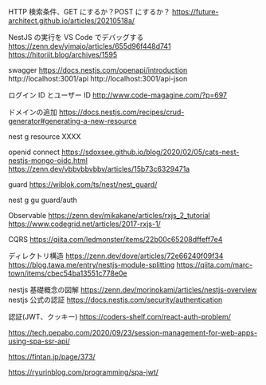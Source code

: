 HTTP 検索条件、GET にするか？POST にするか？
https://future-architect.github.io/articles/20210518a/

NestJS の実行を VS Code でデバッグする
https://zenn.dev/yimajo/articles/655d96f448d741
https://hitoriit.blog/archives/1595

swagger
https://docs.nestjs.com/openapi/introduction
http://localhost:3001/api
http://localhost:3001/api-json

ログイン ID とユーザー ID
http://www.code-magagine.com/?p=697

ドメインの追加
https://docs.nestjs.com/recipes/crud-generator#generating-a-new-resource

nest g resource XXXX

openid connect
https://sdoxsee.github.io/blog/2020/02/05/cats-nest-nestjs-mongo-oidc.html
https://zenn.dev/vbbvbbvbbv/articles/15b73c6329471a

guard
https://wiblok.com/ts/nest/nest_guard/

nest g gu guard/auth

Observable
https://zenn.dev/mikakane/articles/rxjs_2_tutorial
https://www.codegrid.net/articles/2017-rxjs-1/

CQRS
https://qiita.com/ledmonster/items/22b00c65208dffeff7e4

ディレクトリ構造
https://zenn.dev/dove/articles/72e66240f09f34
https://blog.tawa.me/entry/nestjs-module-splitting
https://qiita.com/marc-town/items/cbec54ba13551c778e0e

nestjs 基礎概念の図解
https://zenn.dev/morinokami/articles/nestjs-overview
nestjs 公式の認証
https://docs.nestjs.com/security/authentication

認証(JWT、クッキー)
https://coders-shelf.com/react-auth-problem/

https://tech.pepabo.com/2020/09/23/session-management-for-web-apps-using-spa-ssr-api/

https://fintan.jp/page/373/

https://ryurinblog.com/programming/spa-jwt/
